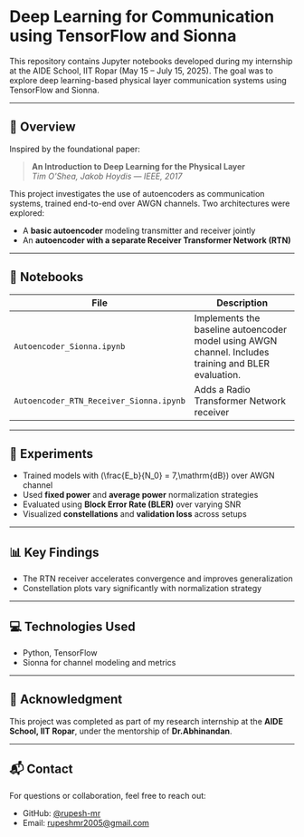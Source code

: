 # Deep Learning for Communication using TensorFlow and Sionna

This repository contains Jupyter notebooks developed during my internship at the AIDE School, IIT Ropar (May 15 – July 15, 2025). The goal was to explore deep learning-based physical layer communication systems using TensorFlow and Sionna.

---

## 📘 Overview

Inspired by the foundational paper:

> **An Introduction to Deep Learning for the Physical Layer**  
> *Tim O'Shea, Jakob Hoydis — IEEE, 2017*

This project investigates the use of autoencoders as communication systems, trained end-to-end over AWGN channels. Two architectures were explored:

- A **basic autoencoder** modeling transmitter and receiver jointly
- An **autoencoder with a separate Receiver Transformer Network (RTN)**

---

## 📁 Notebooks

| File | Description |
|------|-------------|
| `Autoencoder_Sionna.ipynb` | Implements the baseline autoencoder model using AWGN channel. Includes training and BLER evaluation. |
| `Autoencoder_RTN_Receiver_Sionna.ipynb` | Adds a Radio Transformer Network receiver|

---

## 🧪 Experiments

- Trained models with \(\frac{E_b}{N_0} = 7\,\mathrm{dB}\)
 over AWGN channel
- Used **fixed power** and **average power** normalization strategies
- Evaluated using **Block Error Rate (BLER)** over varying SNR
- Visualized **constellations** and **validation loss** across setups

---

## 📊 Key Findings

- The RTN receiver accelerates convergence and improves generalization
- Constellation plots vary significantly with normalization strategy

---

## 💻 Technologies Used

- Python, TensorFlow
- Sionna for channel modeling and metrics

---

## 🙏 Acknowledgment

This project was completed as part of my research internship at the **AIDE School, IIT Ropar**, under the mentorship of **Dr.Abhinandan**.

---

## 📬 Contact

For questions or collaboration, feel free to reach out:

- GitHub: [@rupesh-mr](https://github.com/rupesh-mr)
- Email: rupeshmr2005@gmail.com
